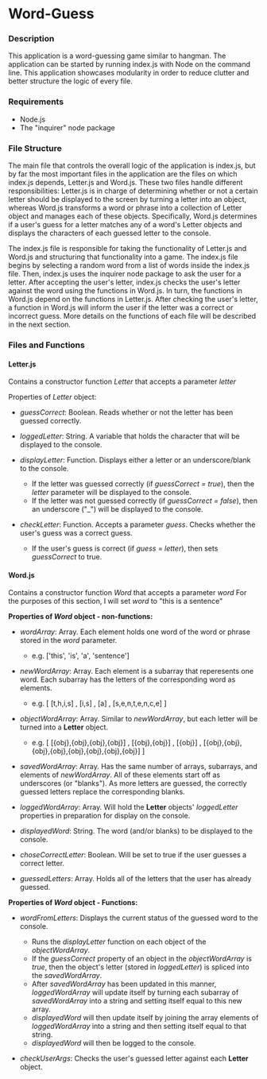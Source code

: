 # Word-Guess

### Description

This application is a word-guessing game similar to hangman. The application can be started by running index.js with Node on the command line. This application showcases modularity in order to reduce clutter and better structure the logic of every file.

### Requirements

* Node.js
* The "inquirer" node package

### File Structure

The main file that controls the overall logic of the application is index.js, but by far the most important files in the application are the files on which index.js depends, Letter.js and Word.js. These two files handle different responsibilities: Letter.js is in charge of determining whether or not a certain letter should be displayed to the screen by turning a letter into an object, whereas Word.js transforms a word or phrase into a collection of Letter object and manages each of these objects. Specifically, Word.js determines if a user's guess for a letter matches any of a word's Letter objects and displays the characters of each guessed letter to the console.

The index.js file is responsible for taking the functionality of Letter.js and Word.js and structuring that functionality into a game. The index.js file begins by selecting a random word from a list of words inside the index.js file. Then, index.js uses the inquirer node package to ask the user for a letter. After accepting the user's letter, index.js checks the user's letter against the word using the functions in Word.js. In turn, the functions in Word.js depend on the functions in Letter.js. After checking the user's letter, a function in Word.js will inform the user if the letter was a correct or incorrect guess. More details on the functions of each file will be described in the next section.

### Files and Functions

#### Letter.js

Contains a constructor function _Letter_ that accepts a parameter _letter_

Properties of _Letter_ object:

* _guessCorrect_: Boolean. Reads whether or not the letter has been guessed correctly.

* _loggedLetter_: String. A variable that holds the character that will be displayed to the console.

* _displayLetter_: Function. Displays either a letter or an underscore/blank to the console.
    * If the letter was guessed correctly (if _guessCorrect = true_), then the _letter_ parameter will be displayed to the console.
    * If the letter was not guessed correctly (if _guessCorrect = false_), then an underscore ("_") will be displayed to the console.

* _checkLetter_: Function. Accepts a parameter _guess_. Checks whether the user's guess was a correct guess.
    * If the user's guess is correct (if _guess_ = _letter_), then sets _guessCorrect_ to true.


#### Word.js

Contains a constructor function _Word_ that accepts a parameter _word_
For the purposes of this section, I will set _word_ to "this is a sentence"

__Properties of _Word_ object - non-functions:__

* _wordArray_: Array. Each element holds one word of the word or phrase stored in the _word_ parameter.
    * e.g. ['this', 'is', 'a', 'sentence']

* _newWordArray_: Array. Each element is a subarray that reperesents one word. Each subarray has the letters of the corresponding word as elements.
    * e.g. [ [t,h,i,s] , [i,s] , [a] , [s,e,n,t,e,n,c,e] ]

* _objectWordArray_: Array. Similar to _newWordArray_, but each letter will be turned into a __Letter__ object.
    * e.g. [ [{obj},{obj},{obj},{obj}] , [{obj},{obj}] , [{obj}] , [{obj},{obj},{obj},{obj},{obj},{obj},{obj},{obj}] ]

* _savedWordArray_: Array. Has the same number of arrays, subarrays, and elements of _newWordArray_. All of these elements start off as underscores (or "blanks"). As more letters are guessed, the correctly guessed letters replace the corresponding blanks.

* _loggedWordArray_: Array. Will hold the __Letter__ objects' _loggedLetter_ properties in preparation for display on the console.

* _displayedWord_: String. The word (and/or blanks) to be displayed to the console. 

* _choseCorrectLetter_: Boolean. Will be set to true if the user guesses a correct letter.

* _guessedLetters_: Array. Holds all of the letters that the user has already guessed.


__Properties of _Word_ object - Functions:__

* _wordFromLetters_: Displays the current status of the guessed word to the console.
    * Runs the _displayLetter_ function on each object of the _objectWordArray_.
    * If the _guessCorrect_ property of an object in the _objectWordArray_ is _true_, then the object's letter (stored in _loggedLetter_) is spliced into the _savedWordArray_.
    * After _savedWordArray_ has been updated in this manner, _loggedWordArray_ will update itself by turning each subarray of _savedWordArray_ into a string and setting itself equal to this new array.
    * _displayedWord_ will then update itself by joining the array elements of _loggedWordArray_ into a string and then setting itself equal to that string.
    * _displayedWord_ will then be logged to the console.

* _checkUserArgs_: Checks the user's guessed letter against each __Letter__ object.

